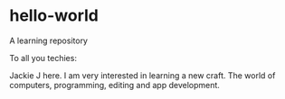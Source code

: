 # hello-world
A learning repository

To all you techies:

Jackie J here. I am very interested in learning a new craft. The world of computers, programming, editing and app development.
